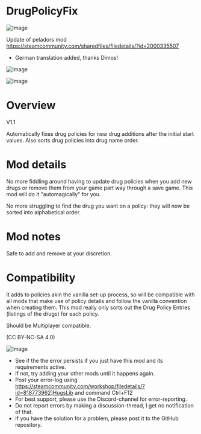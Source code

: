# DrugPolicyFix

![Image](https://i.imgur.com/buuPQel.png)

Update of peladors mod
https://steamcommunity.com/sharedfiles/filedetails/?id=2000335507

- German translation added, thanks Dimos!

![Image](https://i.imgur.com/pufA0kM.png)

	
![Image](https://i.imgur.com/Z4GOv8H.png)


# Overview
 V1.1

Automatically fixes drug policies for new drug additions after the initial start values. Also sorts drug policies into drug name order.


# Mod details


No more fiddling around having to update drug policies when you add new drugs or remove them from your game part way through a save game. This mod will do it "automagically" for you.

No more struggling to find the drug you want on a policy: they will now be sorted into alphabetical order.

# Mod notes


Safe to add and remove at your discretion.


# Compatibility


It adds to policies akin the vanilla set-up process, so will be compatible with all mods that make use of policy details and follow the vanilla convention when creating them. This mod really only sorts out the Drug Policy Entries (listings of the drugs) for each policy.

Should be Multiplayer compatible.

(CC BY-NC-SA 4.0)


![Image](https://i.imgur.com/PwoNOj4.png)



-  See if the the error persists if you just have this mod and its requirements active.
-  If not, try adding your other mods until it happens again.
-  Post your error-log using https://steamcommunity.com/workshop/filedetails/?id=818773962]HugsLib and command Ctrl+F12
-  For best support, please use the Discord-channel for error-reporting.
-  Do not report errors by making a discussion-thread, I get no notification of that.
-  If you have the solution for a problem, please post it to the GitHub repository.




